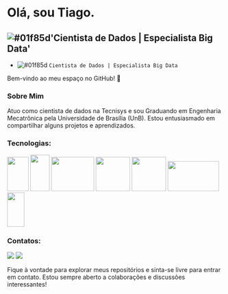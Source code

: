 # Olá, sou Tiago.

## ![#01f85d](https://via.placeholder.com/15/01f85d/000000?text=+)'Cientista de Dados | Especialista Big Data' 

- ![#01f85d](https://placehold.co/15x15/f03c15/f03c15.png) `Cientista de Dados | Especialista Big Data`

Bem-vindo ao meu espaço no GitHub! 👋

### Sobre Mim
Atuo como cientista de dados na Tecnisys e sou Graduando em Engenharia Mecatrônica pela Universidade de Brasília (UnB). Estou entusiasmado em compartilhar alguns projetos e aprendizados.

### Tecnologias:

<div>
<img loading="lazy" src="https://cdn.jsdelivr.net/gh/devicons/devicon/icons/python/python-original-wordmark.svg" width="50" height="80"/>
<img loading="lazy" src="https://cdn.jsdelivr.net/gh/devicons/devicon/icons/r/r-original.svg" width="45" height="85"/>
<img loading="lazy" src="https://www.vectorlogo.zone/logos/apache_spark/apache_spark-ar21.svg" width="100" height="80"/>
<img loading="lazy" src="https://cwiki.apache.org/confluence/download/attachments/145723561/wordmark_1.svg?api=v2" width="80" height="80"/>
<img loading="lazy" src="https://www.vectorlogo.zone/logos/apache_nifi/apache_nifi-ar21.svg" width="80" height="80"/>
<img loading="lazy" src="https://www.vectorlogo.zone/logos/apache_pig/apache_pig-ar21.svg" width="120" height="70"/>
<img loading="lazy" src="https://cdn.jsdelivr.net/gh/devicons/devicon/icons/git/git-original.svg" width="40" height="80"/>

</div>

### Contatos:

<div>
<a href = "mailto:tiagofcunb@gmail.com"><img loading="lazy" src="https://img.shields.io/badge/Gmail-D14836?style=for-the-badge&logo=gmail&logoColor=white" target="_blank"></a>
<a href="https://www.linkedin.com/in/tiago-ferreira-candido-1007b1233/" target="_blank"><img loading="lazy" src="https://img.shields.io/badge/-LinkedIn-%230077B5?style=for-the-badge&logo=linkedin&logoColor=white" target="_blank"></a>   
</div>

Fique à vontade para explorar meus repositórios e sinta-se livre para entrar em contato. Estou sempre aberto a colaborações e discussões interessantes!
